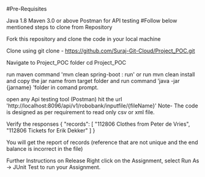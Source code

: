 #Pre-Requisites

Java 1.8
Maven 3.0 or above
Postman for API testing
#Follow below mentioned steps to clone from Repository

Fork this repository and clone the code in your local machine

Clone using git clone - https://github.com/Suraj-Git-Cloud/Project_POC.git

Navigate to Project_POC folder cd Project_POC

run maven command 'mvn clean spring-boot : run' or run mvn clean install and copy the jar name from target folder and run command 'java -jar {jarname} 'folder in comand prompt.

open any Api testing tool (Postman) hit the url 'http://localhost:8096/api/v1/robobank/inputfile/{fileName}' Note- The code is designed as per requirement to read only csv or xml file.

Verify the responses { "records": [ "112806 Clothes from Peter de Vries", "112806 Tickets for Erik Dekker" ] }

You will get the report of records (reference that are not unique and the end balance is incorrect in the file)

Further Instructions on Release
Right click on the Assignment, select Run As -> JUnit Test to run your Assignment.
